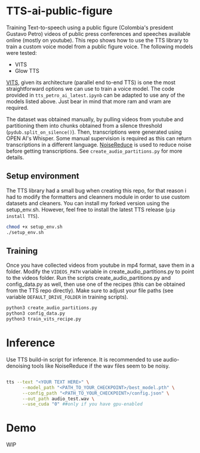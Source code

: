 # TTS-ai-public-figure

Training Text-to-speech using a public figure (Colombia's president Gustavo Petro) videos of public press conferences and speeches available online (mostly on youtube). This repo shows how to use the TTS library to train a custom voice model from a public figure voice. The following models were tested:

- VITS
- Glow TTS 

[VITS](https://arxiv.org/pdf/2106.06103.pdf), given its architecture (parallel end to-end TTS) is one the most straightforward options we can use to train a voice model. The code provided in `tts_petro_ai_latest.ipynb` can be adapted to use any of the models listed above. Just bear in mind that more ram and vram are required.

The dataset was obtained manually, by pulling videos from youtube and partitioning them into chunks obtained from a silence threshold (`pydub.split_on_silence()`). Then, transcriptions were generated using OPEN AI's Whisper. Some manual supervision is required as this can return transcriptions in a different language. [NoiseReduce](https://github.com/timsainb/noisereduce/blob/master/noisereduce/noisereduce.py) is used to reduce noise before getting transcriptions. See `create_audio_partitions.py` for more details. 


## Setup environment

The TTS library had a small bug when creating this repo, for that reason i had to modify the formatters and cleanners module in order to use custom datasets and cleaners. You can install my forked version using the setup_env.sh. However, feel free to install the latest TTS release (`pip install TTS`).


```bash
chmod +x setup_env.sh
./setup_env.sh
```


## Training 

Once you have collected videos from youtube in mp4 format, save them in a folder. Modify the `VIDEOS_PATH` variable in create_audio_partitions.py to point to the videos folder. Run the scripts create_audio_partitions.py and config_data.py as well, then use one of the recipes (this can be obtained from the TTS repo directly). Make sure to adjust your file paths (see variable `DEFAULT_DRIVE_FOLDER` in training scripts).


```bash
python3 create_audio_partitions.py
python3 config_data.py
python3 train_vits_recipe.py
```

# Inference

Use TTS build-in script for inference. It is recommended to use audio-denoising tools like NoiseReduce if the wav files seem to be noisy.

```bash

tts --text "<YOUR TEXT HERE>" \
      --model_path "<PATH_TO_YOUR_CHECKPOINT>/best_model.pth" \
      --config_path "<PATH_TO_YOUR_CHECKPOINT>/config.json" \
      --out_path audio_test.wav \
      --use_cuda "0" ##only if you have gpu-enabled
```

# Demo

WIP
